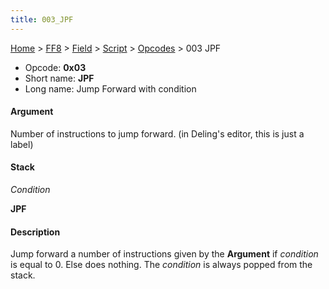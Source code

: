 ```yaml
---
title: 003_JPF
---
```


[Home](../../../../Main_Page.md) > [FF8](../../../../FF8.md) > [Field](../../../Field.md) > [Script](../../Script.md) > [Opcodes](../Opcodes.md) > 003 JPF

-   Opcode: **0x03**
-   Short name: **JPF**
-   Long name: Jump Forward with condition

#### Argument

Number of instructions to jump forward. (in Deling's editor, this is just a label)

#### Stack

  
*Condition*

**JPF**

#### Description

Jump forward a number of instructions given by the **Argument** if *condition* is equal to 0. Else does nothing. The *condition* is always popped from the stack.
